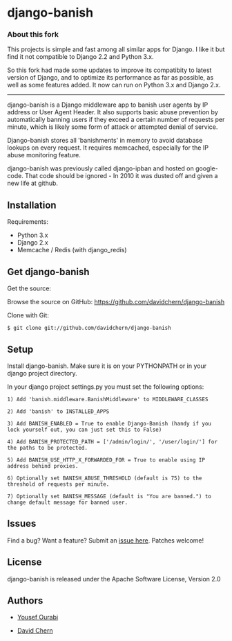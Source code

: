# django-banish

### About this fork

This projects is simple and fast among all similar apps for Django. I like it but find it not compatible to Django 2.2 and Python 3.x.

So this fork had made some updates to improve its compatibity to latest version of Django, and to optimize its performance as far as possible, as well as some features added. It now can run on Python 3.x and Django 2.x.

---

django-banish is a Django middleware app to banish user agents by IP address or User Agent Header. It also supports basic abuse prevention by automatically banning users if they exceed a certain number of requests per minute, which is likely some form of attack or attempted denial of service.

Django-banish stores all 'banishments' in memory to avoid database lookups on every request. It requires memcached, especially for the IP abuse monitoring feature.

django-banish was previously called django-ipban and hosted on google-code. That code should be ignored - In 2010 it was dusted off and given a new life at github.

## Installation

Requirements:

* Python 3.x
* Django 2.x
* Memcache / Redis (with django_redis)

## Get django-banish 

Get the source:

Browse the source on GitHub: <https://github.com/davidchern/django-banish>

Clone with Git:

```shell
$ git clone git://github.com/davidchern/django-banish
```

## Setup

Install django-banish. Make sure it is on your PYTHONPATH or in your django project directory.

In your django project settings.py you must set the following options:

    1) Add 'banish.middleware.BanishMiddleware' to MIDDLEWARE_CLASSES

    2) Add 'banish' to INSTALLED_APPS

    3) Add BANISH_ENABLED = True to enable Django-Banish (handy if you lock yourself out, you can just set this to False)
    
    4) Add BANISH_PROTECTED_PATH = ['/admin/login/', '/user/login/'] for the paths to be protected.
    
    5) Add BANISH_USE_HTTP_X_FORWARDED_FOR = True to enable using IP address behind proxies.

    6) Optionally set BANISH_ABUSE_THRESHOLD (default is 75) to the threshold of requests per minute.

    7) Optionally set BANISH_MESSAGE (default is "You are banned.") to change default message for banned user.

## Issues

Find a bug? Want a feature? Submit an [issue here](https://github.com/davidchern/django-banish/issues). Patches welcome!

## License

django-banish is released under the Apache Software License, Version 2.0


## Authors

 * [Yousef Ourabi][1]
 
 * [David Chern][2]

 [1]: http://github.com/yourabi
 [2]: http://github.com/davidchern
